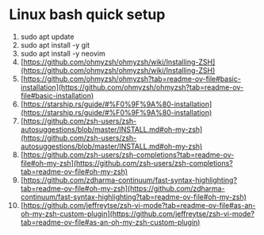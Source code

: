 # Linux bash quick setup

1. sudo apt update
2. sudo apt install -y git
3. sudo apt install -y neovim
4. [https://github.com/ohmyzsh/ohmyzsh/wiki/Installing-ZSH](https://github.com/ohmyzsh/ohmyzsh/wiki/Installing-ZSH)
5. [https://github.com/ohmyzsh/ohmyzsh?tab=readme-ov-file#basic-installation](https://github.com/ohmyzsh/ohmyzsh?tab=readme-ov-file#basic-installation)
6. [https://starship.rs/guide/#%F0%9F%9A%80-installation](https://starship.rs/guide/#%F0%9F%9A%80-installation)
7. [https://github.com/zsh-users/zsh-autosuggestions/blob/master/INSTALL.md#oh-my-zsh](https://github.com/zsh-users/zsh-autosuggestions/blob/master/INSTALL.md#oh-my-zsh)
8. [https://github.com/zsh-users/zsh-completions?tab=readme-ov-file#oh-my-zsh](https://github.com/zsh-users/zsh-completions?tab=readme-ov-file#oh-my-zsh)
9. [https://github.com/zdharma-continuum/fast-syntax-highlighting?tab=readme-ov-file#oh-my-zsh](https://github.com/zdharma-continuum/fast-syntax-highlighting?tab=readme-ov-file#oh-my-zsh)
10. [https://github.com/jeffreytse/zsh-vi-mode?tab=readme-ov-file#as-an-oh-my-zsh-custom-plugin](https://github.com/jeffreytse/zsh-vi-mode?tab=readme-ov-file#as-an-oh-my-zsh-custom-plugin)
